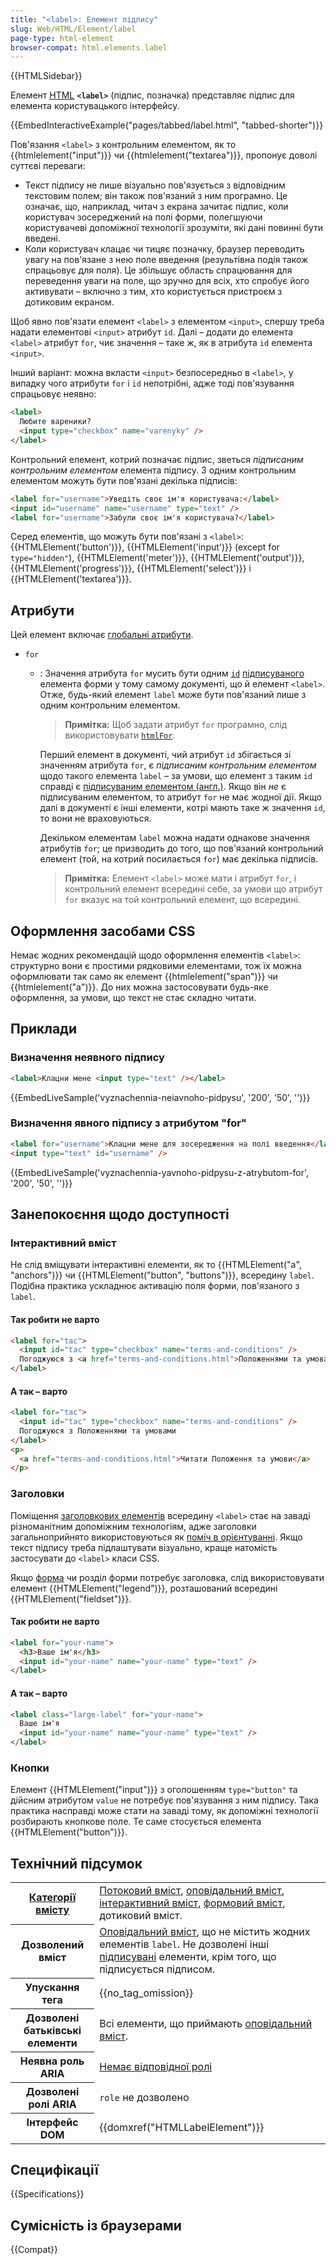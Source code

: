 ```yaml
---
title: "<label>: Елемент підпису"
slug: Web/HTML/Element/label
page-type: html-element
browser-compat: html.elements.label
---
```


{{HTMLSidebar}}

Елемент [HTML](/uk/docs/Web/HTML) **`<label>`** (підпис, позначка) представляє підпис для елемента користувацького інтерфейсу.

{{EmbedInteractiveExample("pages/tabbed/label.html", "tabbed-shorter")}}

Пов'язання `<label>` з контрольним елементом, як то {{htmlelement("input")}} чи {{htmlelement("textarea")}}, пропонує доволі суттєві переваги:

- Текст підпису не лише візуально пов'язується з відповідним текстовим полем; він також пов'язаний з ним програмно. Це означає, що, наприклад, читач з екрана зачитає підпис, коли користувач зосереджений на полі форми, полегшуючи користувачеві допоміжної технології зрозуміти, які дані повинні бути введені.
- Коли користувач клацає чи тицяє позначку, браузер переводить увагу на пов'язане з нею поле введення (результівна подія також спрацьовує для поля). Це збільшує область спрацювання для переведення уваги на поле, що зручно для всіх, хто спробує його активувати – включно з тим, хто користується пристроєм з дотиковим екраном.

Щоб явно пов'язати елемент `<label>` з елементом `<input>`, спершу треба надати елементові `<input>` атрибут `id`. Далі – додати до елемента `<label>` атрибут `for`, чиє значення – таке ж, як в атрибута `id` елемента `<input>`.

Інший варіант: можна вкласти `<input>` безпосередньо в `<label>`, у випадку чого атрибути `for` і `id` непотрібні, адже тоді пов'язування спрацьовує неявно:

```html
<label>
  Любите вареники?
  <input type="checkbox" name="varenyky" />
</label>
```

Контрольний елемент, котрий позначає підпис, зветься _підписаним контрольним елементом_ елемента підпису. З одним контрольним елементом можуть бути пов'язані декілька підписів:

```html
<label for="username">Уведіть своє ім'я користувача:</label>
<input id="username" name="username" type="text" />
<label for="username">Забули своє ім'я користувача?</label>
```

Серед елементів, що можуть бути пов'язані з `<label>`: {{HTMLElement('button')}}, {{HTMLElement('input')}} (except for `type="hidden"`), {{HTMLElement('meter')}}, {{HTMLElement('output')}}, {{HTMLElement('progress')}}, {{HTMLElement('select')}} і {{HTMLElement('textarea')}}.

## Атрибути

Цей елемент включає [глобальні атрибути](/uk/docs/Web/HTML/Global_attributes).

- `for`

  - : Значення атрибута `for` мусить бути одним [`id`](/uk/docs/Web/HTML/Global_attributes#id) [підписуваного](/uk/docs/Web/HTML/Content_categories#pidpysuvani) елемента форми у тому самому документі, що й елемент `<label>`. Отже, будь-який елемент `label` може бути пов'язаний лише з одним контрольним елементом.

    > **Примітка:** Щоб задати атрибут `for` програмно, слід використовувати [`htmlFor`](/uk/docs/Web/API/HTMLLabelElement/htmlFor).

    Перший елемент в документі, чий атрибут `id` збігається зі значенням атрибута `for`, є _підписаним контрольним елементом_ щодо такого елемента `label` – за умови, що елемент з таким `id` справді є [підписуваним елементом (англ.)](https://html.spec.whatwg.org/multipage/forms.html#category-label). Якщо він _не_ є підписуваним елементом, то атрибут `for` не має жодної дії. Якщо далі в документі є інші елементи, котрі мають таке ж значення `id`, то вони не враховуються.

    Декільком елементам `label` можна надати однакове значення атрибутів `for`; це призводить до того, що пов'язаний контрольний елемент (той, на котрий посилається `for`) має декілька підписів.

    > **Примітка:** Елемент `<label>` може мати і атрибут `for`, і контрольний елемент всередині себе, за умови що атрибут `for` вказує на той контрольний елемент, що всередині.

## Оформлення засобами CSS

Немає жодних рекомендацій щодо оформлення елементів `<label>`: структурно вони є простими рядковими елементами, тож їх можна оформлювати так само як елемент {{htmlelement("span")}} чи {{htmlelement("a")}}. До них можна застосовувати будь-яке оформлення, за умови, що текст не стає складно читати.

## Приклади

### Визначення неявного підпису

```html
<label>Клацни мене <input type="text" /></label>
```

{{EmbedLiveSample('vyznachennia-neiavnoho-pidpysu', '200', '50', '')}}

### Визначення явного підпису з атрибутом "for"

```html
<label for="username">Клацни мене для зосередження на полі введення</label>
<input type="text" id="username" />
```

{{EmbedLiveSample('vyznachennia-yavnoho-pidpysu-z-atrybutom-for', '200', '50', '')}}

## Занепокоєння щодо доступності

### Інтерактивний вміст

Не слід вміщувати інтерактивні елементи, як то {{HTMLElement("a", "anchors")}} чи {{HTMLElement("button", "buttons")}}, всередину `label`. Подібна практика ускладнює активацію поля форми, пов'язаного з `label`.

#### Так робити не варто

```html example-bad
<label for="tac">
  <input id="tac" type="checkbox" name="terms-and-conditions" />
  Погоджуюся з <a href="terms-and-conditions.html">Положеннями та умовами</a>
</label>
```

#### А так – варто

```html example-good
<label for="tac">
  <input id="tac" type="checkbox" name="terms-and-conditions" />
  Погоджуюся з Положеннями та умовами
</label>
<p>
  <a href="terms-and-conditions.html">Читати Положення та умови</a>
</p>
```

### Заголовки

Поміщення [заголовкових елементів](/uk/docs/Web/HTML/Element/Heading_Elements) всередину `<label>` стає на заваді різноманітним допоміжним технологіям, адже заголовки загальноприйнято використовуються як [поміч в орієнтуванні](/uk/docs/Web/HTML/Element/Heading_Elements#oriientuvannia). Якщо текст підпису треба підлаштувати візуально, краще натомість застосувати до `<label>` класи CSS.

Якщо [форма](/uk/docs/Web/HTML/Element/form) чи розділ форми потребує заголовка, слід використовувати елемент {{HTMLElement("legend")}}, розташований всередині {{HTMLElement("fieldset")}}.

#### Так робити не варто

```html example-bad
<label for="your-name">
  <h3>Ваше ім'я</h3>
  <input id="your-name" name="your-name" type="text" />
</label>
```

#### А так – варто

```html example-good
<label class="large-label" for="your-name">
  Ваше ім'я
  <input id="your-name" name="your-name" type="text" />
</label>
```

### Кнопки

Елемент {{HTMLElement("input")}} з оголошенням `type="button"` та дійсним атрибутом `value` не потребує пов'язування з ним підпису. Така практика насправді може стати на заваді тому, як допоміжні технології розбирають кнопкове поле. Те саме стосується елемента {{HTMLElement("button")}}.

## Технічний підсумок

<table class="properties">
  <tbody>
    <tr>
      <th scope="row">
        <a href="/uk/docs/Web/HTML/Content_categories"
          >Категорії вмісту</a
        >
      </th>
      <td>
        <a href="/uk/docs/Web/HTML/Content_categories#potokovyi-vmist"
          >Потоковий вміст</a
        >,
        <a href="/uk/docs/Web/HTML/Content_categories#opovidalnyi-vmist"
          >оповідальний вміст</a
        >,
        <a
          href="/uk/docs/Web/HTML/Content_categories#interaktyvnyi-vmist"
          >інтерактивний вміст</a
        >,
        <a
          href="/uk/docs/Web/HTML/Content_categories#formovyi-vmist"
          >формовий вміст</a
        >, дотиковий вміст.
      </td>
    </tr>
    <tr>
      <th scope="row">Дозволений вміст</th>
      <td>
        <a href="/uk/docs/Web/HTML/Content_categories#opovidalnyi-vmist"
          >Оповідальний вміст</a
        >, що не містить жодних елементів <code>label</code>. Не дозволені інші
        <a href="/uk/docs/Web/HTML/Content_categories#labelable"
          >підписувані</a
        >
        елементи, крім того, що підписується підписом.
      </td>
    </tr>
    <tr>
      <th scope="row">Упускання тега</th>
      <td>{{no_tag_omission}}</td>
    </tr>
    <tr>
      <th scope="row">Дозволені батьківські елементи</th>
      <td>
        Всі елементи, що приймають
        <a href="/uk/docs/Web/HTML/Content_categories#opovidalnyi-vmist"
          >оповідальний вміст</a
        >.
      </td>
    </tr>
    <tr>
      <th scope="row">Неявна роль ARIA</th>
      <td>
        <a href="https://www.w3.org/TR/html-aria/#dfn-no-corresponding-role"
          >Немає відповідної ролі</a
        >
      </td>
    </tr>
    <tr>
      <th scope="row">Дозволені ролі ARIA</th>
      <td><code>role</code> не дозволено</td>
    </tr>
    <tr>
      <th scope="row">Інтерфейс DOM</th>
      <td>{{domxref("HTMLLabelElement")}}</td>
    </tr>
  </tbody>
</table>

## Специфікації

{{Specifications}}

## Сумісність із браузерами

{{Compat}}
